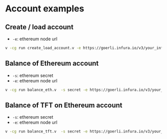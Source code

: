 # Account examples


## Create / load account

- `-e`: ethereum node url

```sh
v -cg run create_load_account.v -e https://goerli.infura.io/v3/your_infura_key
```


## Balance of Ethereum account

- `-s`: ethereum secret
- `-e`: ethereum node url

```sh
v -cg run balance_eth.v  -s secret -e https://goerli.infura.io/v3/your_infura_key
```


## Balance of TFT on Ethereum account

- `-s`: ethereum secret
- `-e`: ethereum node url

```sh
v -cg run balance_tft.v  -s secret -e https://goerli.infura.io/v3/your_infura_key
```


